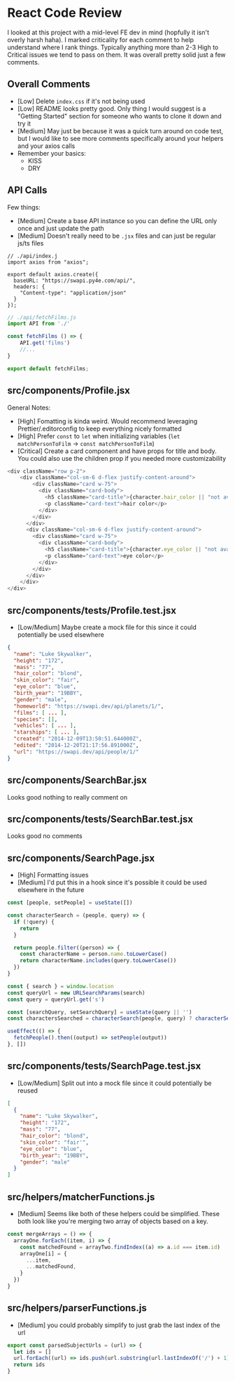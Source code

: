 # React Code Review

I looked at this project with a mid-level FE dev in mind (hopfully it isn't overly harsh haha). I marked criticality for each comment to help understand where I rank things. Typically anything more than 2-3 High to Critical issues we tend to pass on them. It was overall pretty solid just a few comments.

## Overall Comments

- [Low] Delete `index.css` if it's not being used
- [Low] README looks pretty good. Only thing I would suggest is a "Getting Started" section for someone who wants to clone it down and try it
- [Medium] May just be because it was a quick turn around on code test, but I would like to see more comments specifically around your helpers and your axios calls
- Remember your basics:
  - KISS
  - DRY

## API Calls

Few things:

- [Medium] Create a base API instance so you can define the URL only once and just update the path
- [Medium] Doesn't really need to be `.jsx` files and can just be regular js/ts files

```javascriptxs
// ./api/index.j
import axios from "axios";

export default axios.create({
  baseURL: "https://swapi.py4e.com/api/",
  headers: {
    "Content-type": "application/json"
  }
});
```

```javascript
// ./api/fetchFilms.js
import API from './'

const fetchFilms () => {
    API.get('films')
    //...
}

export default fetchFilms;
```

## src/components/Profile.jsx

General Notes:

- [High] Fomatting is kinda weird. Would recommend leveraging Prettier/.editorconfig to keep everything nicely formatted
- [High] Prefer `const` to `let` when initializing variables (`let matchPersonToFilm` -> `const matchPersonToFilm`)
- [Critical] Create a card component and have props for title and body. You could also use the children prop if you needed more customizability

```javascript
<div className="row p-2">
    <div className="col-sm-6 d-flex justify-content-around">
        <div className="card w-75">
          <div className="card-body">
            <h5 className="card-title">{character.hair_color || "not available"}</h5>
            <p className="card-text">hair color</p>
          </div>
        </div>
      </div>
      <div className="col-sm-6 d-flex justify-content-around">
        <div className="card w-75">
          <div className="card-body">
            <h5 className="card-title">{character.eye_color || "not available"}</h5>
            <p className="card-text">eye color</p>
          </div>
        </div>
      </div>
    </div>
</div>
```

## src/components/**tests**/Profile.test.jsx

- [Low/Medium] Maybe create a mock file for this since it could potentially be used elsewhere

```json
{
  "name": "Luke Skywalker",
  "height": "172",
  "mass": "77",
  "hair_color": "blond",
  "skin_color": "fair",
  "eye_color": "blue",
  "birth_year": "19BBY",
  "gender": "male",
  "homeworld": "https://swapi.dev/api/planets/1/",
  "films": [ ... ],
  "species": [],
  "vehicles": [ ... ],
  "starships": [ ... ],
  "created": "2014-12-09T13:50:51.644000Z",
  "edited": "2014-12-20T21:17:56.891000Z",
  "url": "https://swapi.dev/api/people/1/"
}
```

## src/components/SearchBar.jsx

Looks good nothing to really comment on

## src/components/**tests**/SearchBar.test.jsx

Looks good no comments

## src/components/SearchPage.jsx

- [High] Formatting issues
- [Medium] I'd put this in a hook since it's possible it could be used elsewhere in the future

```javascript
const [people, setPeople] = useState([])

const characterSearch = (people, query) => {
  if (!query) {
    return
  }

  return people.filter((person) => {
    const characterName = person.name.toLowerCase()
    return characterName.includes(query.toLowerCase())
  })
}

const { search } = window.location
const queryUrl = new URLSearchParams(search)
const query = queryUrl.get('s')

const [searchQuery, setSearchQuery] = useState(query || '')
const charactersSearched = characterSearch(people, query) ? characterSearch(people, query) : []

useEffect(() => {
  fetchPeople().then((output) => setPeople(output))
}, [])
```

## src/components/**tests**/SearchPage.test.jsx

- [Low/Medium] Split out into a mock file since it could potentially be reused

```json
[
  {
    "name": "Luke Skywalker",
    "height": "172",
    "mass": "77",
    "hair_color": "blond",
    "skin_color": "fair'",
    "eye_color": "blue",
    "birth_year": "19BBY",
    "gender": "male"
  }
]
```

## src/helpers/matcherFunctions.js

- [Medium] Seems like both of these helpers could be simplified. These both look like you're merging two array of objects based on a key.

```javascript
const mergeArrays = () => {
  arrayOne.forEach((item, i) => {
    const matchedFound = arrayTwo.findIndex((a) => a.id === item.id)
    arrayOne[i] = {
      ...item,
      ...matchedFound,
    }
  })
}
```

## src/helpers/parserFunctions.js

- [Medium] you could probably simplify to just grab the last index of the url

```javascript
export const parsedSubjectUrls = (url) => {
  let ids = []
  url.forEach((url) => ids.push(url.substring(url.lastIndexOf('/') + 1)))
  return ids
}
```
